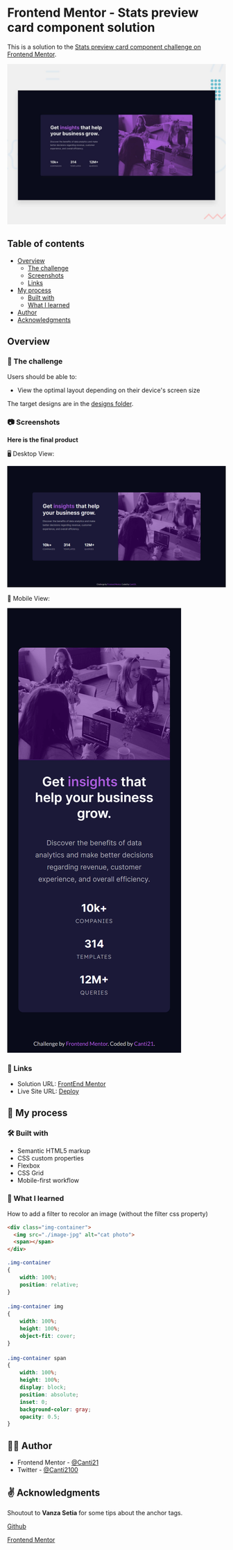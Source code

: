 # Frontend Mentor - Stats preview card component solution

This is a solution to the [Stats preview card component challenge on Frontend Mentor](https://www.frontendmentor.io/challenges/stats-preview-card-component-8JqbgoU62).

![Design preview for the Stats preview card component coding challenge](./design/desktop-preview.jpg)

## Table of contents

- [Overview](#overview)
  - [The challenge](#🎯-the-challenge)
  - [Screenshots](#📷-screenshots)
  - [Links](#🔗-links)
- [My process](#💭-my-process)
  - [Built with](#🛠-built-with)
  - [What I learned](#📖-what-i-learned)
- [Author](#🐱‍👤-author)
- [Acknowledgments](#✌-acknowledgments)

## Overview

### 🎯 The challenge

Users should be able to:

- View the optimal layout depending on their device's screen size

The target designs are in the [designs folder](./design/).
### 📷 Screenshots

**Here is the final product**

🖥️ Desktop View:

![](./screenshots/desktop-view.png)

📱 Mobile View:

![](./screenshots/mobile-view.png)

### 🔗 Links

- Solution URL: [FrontEnd Mentor](https://www.frontendmentor.io/solutions/stats-preview-card-component-ncuBoydKog)
- Live Site URL: [Deploy](https://canti21.github.io/FEM-stats-card-component/)

## 💭 My process

### 🛠 Built with

- Semantic HTML5 markup
- CSS custom properties
- Flexbox
- CSS Grid
- Mobile-first workflow

### 📖 What I learned

How to add a filter to recolor an image (without the filter css property)

```html
<div class="img-container">
  <img src="./image-jpg" alt="cat photo">
  <span></span>
</div>
```

```css
.img-container
{
    width: 100%;
    position: relative;
}

.img-container img
{
    width: 100%;
    height: 100%;
    object-fit: cover;
}

.img-container span
{
    width: 100%;
    height: 100%;
    display: block;
    position: absolute;
    inset: 0;
    background-color: gray;
    opacity: 0.5;
}
```

## 🐱‍👤 Author

- Frontend Mentor - [@Canti21](https://www.frontendmentor.io/profile/Canti21)
- Twitter - [@Canti2100](https://www.twitter.com/Canti2100)

## ✌ Acknowledgments

Shoutout to **Vanza Setia** for some tips about the anchor tags.

[Github](https://github.com/vanzasetia)

[Frontend Mentor](https://www.frontendmentor.io/profile/vanzasetia)
